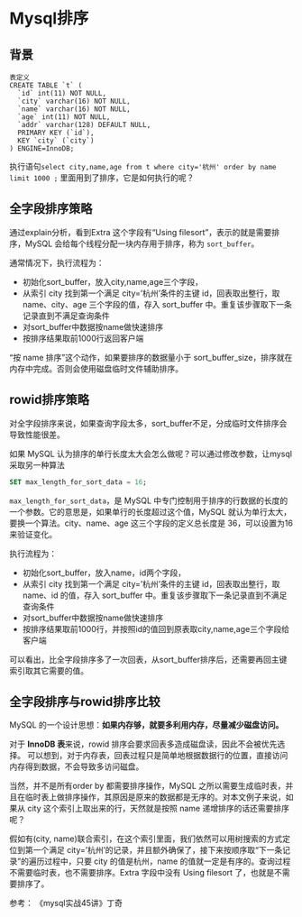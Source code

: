# Mysql排序

## 背景

```
表定义
CREATE TABLE `t` (
  `id` int(11) NOT NULL,
  `city` varchar(16) NOT NULL,
  `name` varchar(16) NOT NULL,
  `age` int(11) NOT NULL,
  `addr` varchar(128) DEFAULT NULL,
  PRIMARY KEY (`id`),
  KEY `city` (`city`)
) ENGINE=InnoDB;
```

执行语句`select city,name,age from t where city='杭州' order by name limit 1000 ;` 里面用到了排序，它是如何执行的呢？

## 全字段排序策略

通过explain分析，看到Extra 这个字段有“Using filesort”，表示的就是需要排序，MySQL 会给每个线程分配一块内存用于排序，称为 `sort_buffer`。

通常情况下，执行流程为：

- 初始化sort_buffer，放入city,name,age三个字段，
- 从索引 city 找到第一个满足 city=’杭州’条件的主键 id，回表取出整行，取 name、city、age 三个字段的值，存入 sort_buffer 中。重复该步骤取下一条记录直到不满足查询条件
- 对sort_buffer中数据按name做快速排序
- 按排序结果取前1000行返回客户端

“按 name 排序”这个动作，如果要排序的数据量小于 sort_buffer_size，排序就在内存中完成。否则会使用磁盘临时文件辅助排序。

## rowid排序策略

对全字段排序来说，如果查询字段太多，sort_buffer不足，分成临时文件排序会导致性能很差。

如果 MySQL 认为排序的单行长度太大会怎么做呢？可以通过修改参数，让mysql采取另一种算法

```sql
SET max_length_for_sort_data = 16;
```

`max_length_for_sort_data`，是 MySQL 中专门控制用于排序的行数据的长度的一个参数。它的意思是，如果单行的长度超过这个值，MySQL 就认为单行太大，要换一个算法。city、name、age 这三个字段的定义总长度是 36，可以设置为16来验证变化。

执行流程为：

- 初始化sort_buffer，放入name，id两个字段，
- 从索引 city 找到第一个满足 city=’杭州’条件的主键 id，回表取出整行，取 name、id 的值，存入 sort_buffer 中。重复该步骤取下一条记录直到不满足查询条件
- 对sort_buffer中数据按name做快速排序
- 按排序结果取前1000行，并按照id的值回到原表取city,name,age三个字段给客户端

可以看出，比全字段排序多了一次回表，从sort_buffer排序后，还需要再回主键索引取其它需要的值。

## 全字段排序与rowid排序比较

MySQL 的一个设计思想：**如果内存够，就要多利用内存，尽量减少磁盘访问。**

对于 **InnoDB 表**来说，rowid 排序会要求回表多造成磁盘读，因此不会被优先选择。
可以想到，对于内存表，回表过程只是简单地根据数据行的位置，直接访问内存得到数据，不会导致多访问磁盘。

当然，并不是所有order by 都需要排序操作，MySQL 之所以需要生成临时表，并且在临时表上做排序操作，其原因是原来的数据都是无序的。对本文例子来说，如果从 city 这个索引上取出来的行，天然就是按照 name 递增排序的话还需要排序呢？

假如有(city, name)联合索引，在这个索引里面，我们依然可以用树搜索的方式定位到第一个满足 city=’杭州’的记录，并且额外确保了，接下来按顺序取“下一条记录”的遍历过程中，只要 city 的值是杭州，name 的值就一定是有序的。查询过程不需要临时表，也不需要排序。Extra 字段中没有 Using filesort 了，也就是不需要排序了。



参考：
《mysql实战45讲》丁奇